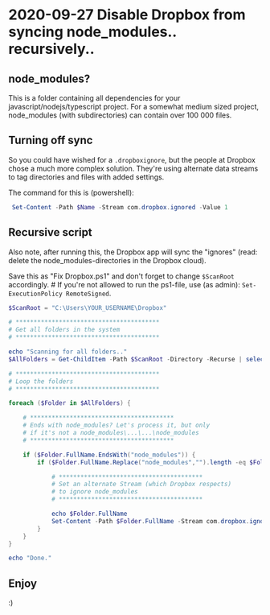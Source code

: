 # 2020-09-27 Disable Dropbox from syncing node_modules.. recursively..

## node_modules?

This is a folder containing all dependencies for your javascript/nodejs/typescript project. For a somewhat medium sized project, node_modules (with subdirectories) can contain over 100 000 files.

## Turning off sync

So you could have wished for a ```.dropboxignore```, but the people at Dropbox chose a much more complex solution. They're using alternate data streams to tag directories and files with added settings.

The command for this is (powershell):

```powershell
 Set-Content -Path $Name -Stream com.dropbox.ignored -Value 1
 ```

## Recursive script

Also note, after running this, the Dropbox app will sync the "ignores" (read: delete the node_modules-directories in the Dropbox cloud).

Save this as "Fix Dropbox.ps1" and don't forget to change ```$ScanRoot``` accordingly. # If you're not allowed to run the ps1-file, use (as admin): ```Set-ExecutionPolicy RemoteSigned```.

```powershell
$ScanRoot = "C:\Users\YOUR_USERNAME\Dropbox"

# ****************************************
# Get all folders in the system
# ****************************************

echo "Scanning for all folders.."
$AllFolders = Get-ChildItem -Path $ScanRoot -Directory -Recurse | select FullName

# ****************************************
# Loop the folders
# ****************************************

foreach ($Folder in $AllFolders) {

    # ****************************************
    # Ends with node_modules? Let's process it, but only
    # if it's not a node_modules\...\...\node_modules
    # ****************************************

    if ($Folder.FullName.EndsWith("node_modules")) {
        if ($Folder.FullName.Replace("node_modules","").length -eq $Folder.FullName.Length - 12){

            # ****************************************
            # Set an alternate Stream (which Dropbox respects)
            # to ignore node_modules
            # ****************************************

            echo $Folder.FullName
            Set-Content -Path $Folder.FullName -Stream com.dropbox.ignored -Value 1
        }
    }
}

echo "Done."
```

## Enjoy

:)
